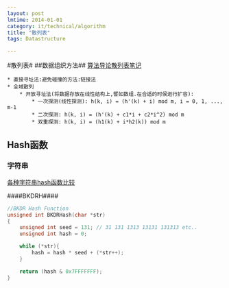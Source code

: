 ```yaml
---
layout: post
lmtime: 2014-01-01
category: it/technical/algorithm
title: "散列表"
tags: Datastructure

---
```






#散列表#
##数据组织方法##
[算法导论散列表笔记](http://blog.chinaunix.net/uid-26822401-id-3169705.html)

    * 直接寻址法:避免碰撞的方法:链接法
    * 全域散列
        * 开放寻址法(将数据存放在线性结构上,譬如数组.在合适的时侯进行扩容):
            * 一次探测(线性探测): h(k, i) = (h'(k) + i) mod m, i = 0, 1, ..., m-1
            * 二次探测: h(k, i) = (h'(k) + c1*i + c2*i^2) mod m
            * 双重探测: h(k, i) = (h1(k) + i*h2(k)) mod m

## Hash函数 ##

### 字符串 ###

[各种字符串hash函数比较](http://www.byvoid.com/blog/string-hash-compare/)

####BKDRH####

```c
//BKDR Hash Function
unsigned int BKDRHash(char *str)
{
    unsigned int seed = 131; // 31 131 1313 13131 131313 etc..
    unsigned int hash = 0;

    while (*str){
        hash = hash * seed + (*str++);
    }

    return (hash & 0x7FFFFFFF);
}
```
